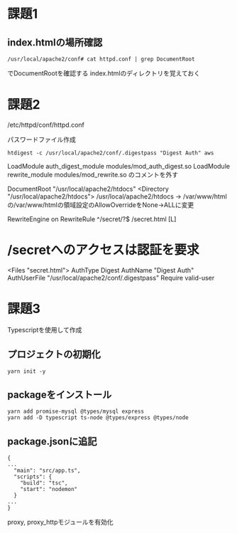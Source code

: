 # 課題1

## index.htmlの場所確認
```
/usr/local/apache2/conf# cat httpd.conf | grep DocumentRoot
```
でDocumentRootを確認する
index.htmlのディレクトリを覚えておく

# 課題2
/etc/httpd/conf/httpd.conf

パスワードファイル作成
```
htdigest -c /usr/local/apache2/conf/.digestpass "Digest Auth" aws
```


LoadModule auth_digest_module modules/mod_auth_digest.so
LoadModule rewrite_module modules/mod_rewrite.so
のコメントを外す


DocumentRoot "/usr/local/apache2/htdocs"
<Directory "/usr/local/apache2/htdocs">
/usr/local/apache2/htdocs -> /var/www/html
の/var/www/htmlの領域設定のAllowOverrideをNone→ALLに変更

RewriteEngine on
RewriteRule ^/secret/?$ /secret.html [L]

# /secretへのアクセスは認証を要求
<Files "secret.html">
    AuthType Digest
    AuthName "Digest Auth"
    AuthUserFile "/usr/local/apache2/conf/.digestpass"
    Require valid-user
</Files>



# 課題3
Typescriptを使用して作成
## プロジェクトの初期化
```
yarn init -y
```

## packageをインストール
```
yarn add promise-mysql @types/mysql express
yarn add -D typescript ts-node @types/express @types/node
```

## package.jsonに追記
```
{
...
  "main": "src/app.ts",
  "scripts": {
    "build": "tsc",
    "start": "nodemon"
  }
...
}
```

proxy, proxy_httpモジュールを有効化
